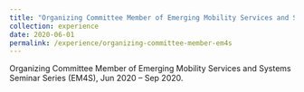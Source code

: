 ```yaml
---
title: "Organizing Committee Member of Emerging Mobility Services and Systems Seminar Series (EM4S)"
collection: experience
date: 2020-06-01
permalink: /experience/organizing-committee-member-em4s
---
```

Organizing Committee Member of Emerging Mobility Services and Systems Seminar Series (EM4S), Jun 2020 – Sep 2020.
